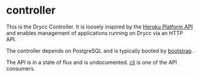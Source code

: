 # controller

This is the Drycc Controller. It is loosely inspired by the [Heroku Platform
API](https://devcenter.heroku.com/articles/platform-api-reference) and enables
management of applications running on Drycc via an HTTP API.

The controller depends on PostgreSQL and is typically booted by
[bootstrap](/bootstrap).

The API is in a state of flux and is undocumented. [cli](/cli) is one of the API
consumers.
